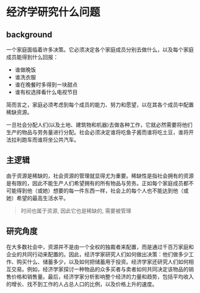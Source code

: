 # 经济学研究什么问题

## background

一个家庭面临着许多决策。它必须决定各个家庭成员分别去做什么，以及每个家庭成员能得到什么回报：

- 谁做晚饭
- 谁洗衣服
- 谁在晚餐时多得到一块甜点
- 谁有权选择看什么电视节目

简而言之，家庭必须考虑到每个成员的能力、努力和愿望，以在其各个成员中配置稀缺资源。

一旦社会分配人们(以及土地、建筑物和机器)去做各种工作，它就必然需要将他们生产的物品与劳务量进行分配。社会必须决定谁将吃鱼子酱而谁将吃土豆，谁将开法拉利跑车而谁将坐公共汽车。

## 主逻辑

由于资源是稀缺的，社会资源的管理就显得尤为重要。稀缺性是指社会拥有的资源是有限的，因此不能生产人们希望拥有的所有物品与劳务。正如每个家庭成员都不可能得到他（或她）想要的每一件东西一样，社会上的每个人也不能达到他（或她）希望的最高生活水平。

> 时间也属于资源, 因此它也是稀缺的, 需要被管理

## 研究角度

在大多数社会中，资源并不是由一个全权的独裁者来配置，而是通过千百万家庭和企业的共同行动来配置的。因此，经济学家研究人们如何做出决策：他们做多少工作、购买什么、储蓄多少，以及如何把储蓄用于投资。经济学家还研究人们如何相互交易。例如，经济学家探讨一种物品的众多买者与卖者如何共同决定该物品的销售价格和销售量。最后，经济学家分析影响整个经济的力量和趋势，包括平均收入的增长、找不到工作的人占总人口的比例，以及价格上升的速度。
